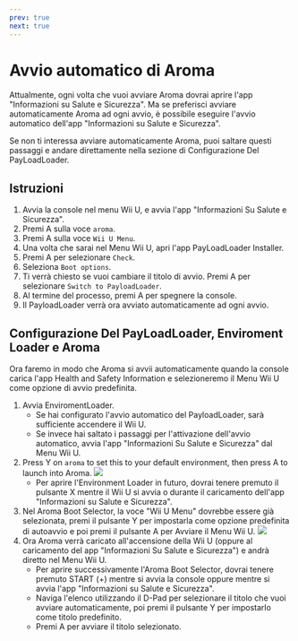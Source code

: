 ```yaml
---
prev: true
next: true
---
```


# Avvio automatico di Aroma

Attualmente, ogni volta che vuoi avviare Aroma dovrai aprire l'app "Informazioni su Salute e Sicurezza". Ma se preferisci avviare automaticamente Aroma ad ogni avvio, è possibile eseguire l'avvio automatico dell'app "Informazioni su Salute e Sicurezza".

Se non ti interessa avviare automaticamente Aroma, puoi saltare questi passaggi e andare direttamente nella sezione di Configurazione Del PayLoadLoader.

## Istruzioni

1. Avvia la console nel menu Wii U, e avvia l'app "Informazioni Su Salute e Sicurezza".
2. Premi A sulla voce `aroma`.
3. Premi A sulla voce `Wii U Menu`.
4. Una volta che sarai nel Menu Wii U, apri l'app PayLoadLoader Installer.
5. Premi A per selezionare `Check`.
6. Seleziona `Boot options`.
7. Ti verrà chiesto se vuoi cambiare il titolo di avvio. Premi A per selezionare `Switch to PayloadLoader`.
8. Al termine del processo, premi A per spegnere la console.
9. Il PayloadLoader verrà ora avviato automaticamente ad ogni avvio.

## Configurazione Del PayLoadLoader, Enviroment Loader e Aroma

Ora faremo in modo che Aroma si avvii automaticamente quando la console carica l'app Health and Safety Information e selezioneremo il Menu Wii U come opzione di avvio predefinita.

1. Avvia EnviromentLoader.
    - Se hai configurato l'avvio automatico del PayloadLoader, sarà sufficiente accendere il Wii U.
    - Se invece hai saltato i passaggi per l'attivazione dell'avvio automatico, avvia l'app "Informazioni Su Salute e Sicurezza" dal Menu Wii U.
2. Press Y on `aroma` to set this to your default environment, then press A to launch into Aroma.
    ![](/assets/img/guide/EL_Highlight.png)
    - Per aprire l'Environment Loader in futuro, dovrai tenere premuto il pulsante X mentre il Wii U si avvia o durante il caricamento dell'app "Informazioni su Salute e Sicurezza".
3. Nel Aroma Boot Selector, la voce "Wii U Menu" dovrebbe essere già selezionata, premi il pulsante Y per impostarla come opzione predefinita di autoavvio e poi premi il pulsante A per Avviare il Menu Wii U.
    ![](/assets/img/guide/ABM_Highlight.png)
4. Ora Aroma verrà caricato all'accensione della Wii U (oppure al caricamento del app "Informazioni Su Salute e Sicurezza") e andrà diretto nel Menu Wii U.
    - Per aprire successivamente l'Aroma Boot Selector, dovrai tenere premuto START (+) mentre si avvia la console oppure mentre si avvia l'app "Informazioni su Salute e Sicurezza".
    - Naviga l'elenco utilizzando il D-Pad per selezionare il titolo che vuoi avviare automaticamente, poi premi il pulsante Y per impostarlo come titolo predefinito.
    - Premi A per avviare il titolo selezionato.
